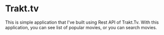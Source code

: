 # Trakt.tv

This is simple application that I've built using Rest API of Trakt.Tv. With this application, you can see list of popular movies, or you can search movies.
